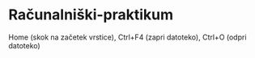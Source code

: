 # Računalniški-praktikum
Home (skok na začetek vrstice), Ctrl+F4 (zapri datoteko), Ctrl+O (odpri datoteko)
